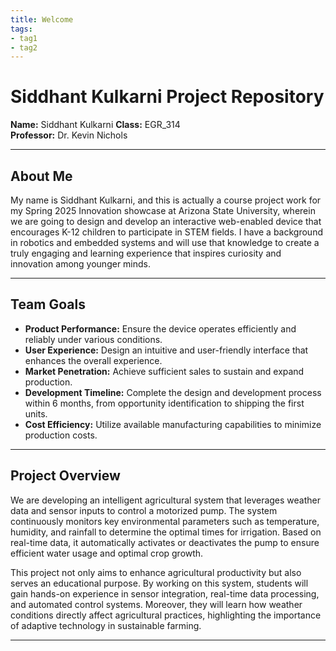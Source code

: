 ```yaml
---
title: Welcome
tags:
- tag1
- tag2
---
```


# Siddhant Kulkarni Project Repository

**Name:** Siddhant Kulkarni 
**Class:** EGR_314   
**Professor:** Dr. Kevin Nichols

---

## About Me

My name is Siddhant Kulkarni, and this is actually a course project work for my Spring 2025 Innovation showcase at Arizona State University, wherein we are going to design and develop an interactive web-enabled device that encourages K-12 children to participate in STEM fields. I have a background in robotics and embedded systems and will use that knowledge to create a truly engaging and learning experience that inspires curiosity and innovation among younger minds. 

---

## Team Goals

- **Product Performance:** Ensure the device operates efficiently and reliably under various conditions.
- **User Experience:** Design an intuitive and user-friendly interface that enhances the overall experience.
- **Market Penetration:** Achieve sufficient sales to sustain and expand production.
- **Development Timeline:** Complete the design and development process within 6 months, from opportunity identification to shipping the first units.
- **Cost Efficiency:** Utilize available manufacturing capabilities to minimize production costs.

---

## Project Overview

We are developing an intelligent agricultural system that leverages weather data and sensor inputs to control a motorized pump. The system continuously monitors key environmental parameters such as temperature, humidity, and rainfall to determine the optimal times for irrigation. Based on real-time data, it automatically activates or deactivates the pump to ensure efficient water usage and optimal crop growth.

This project not only aims to enhance agricultural productivity but also serves an educational purpose. By working on this system, students will gain hands-on experience in sensor integration, real-time data processing, and automated control systems. Moreover, they will learn how weather conditions directly affect agricultural practices, highlighting the importance of adaptive technology in sustainable farming.

---

